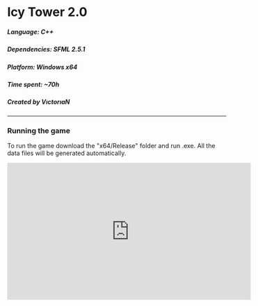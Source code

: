 # Icy Tower 2.0

##### Language: C++
##### Dependencies: SFML 2.5.1
##### Platform: Windows x64
##### Time spent: ~70h
##### Created by VıctorıaN

---

### Running the game

To run the game download the "x64/Release" folder and run .exe.
All the data files will be generated automatically.

<iframe width="560" height="315" src="https://www.youtube.com/embed/wTdsOLkvDyg" title="YouTube video player" frameborder="0" allow="accelerometer; autoplay; clipboard-write; encrypted-media; gyroscope; picture-in-picture" allowfullscreen></iframe>
